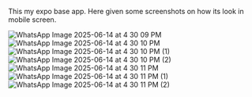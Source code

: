 This my expo base app.
Here given some screenshots on how its look in mobile screen.


![WhatsApp Image 2025-06-14 at 4 30 09 PM](https://github.com/user-attachments/assets/73bfdfdd-5e11-4daf-b895-c4026e0ae47f)
![WhatsApp Image 2025-06-14 at 4 30 10 PM](https://github.com/user-attachments/assets/b9bf8bf9-5f58-485b-917a-65727db1fea2)
![WhatsApp Image 2025-06-14 at 4 30 10 PM (1)](https://github.com/user-attachments/assets/824f47e7-56fd-4112-8bcc-7b1553544e29)
![WhatsApp Image 2025-06-14 at 4 30 10 PM (2)](https://github.com/user-attachments/assets/0c1f73e9-ccbe-406f-bc1d-34bd4ee0cfc3)
![WhatsApp Image 2025-06-14 at 4 30 11 PM](https://github.com/user-attachments/assets/3169d7aa-cadc-4d98-90c7-c13f5cc645c7)
![WhatsApp Image 2025-06-14 at 4 30 11 PM (1)](https://github.com/user-attachments/assets/61cafd5e-0708-4075-ba17-a4a8440e1823)
![WhatsApp Image 2025-06-14 at 4 30 11 PM (2)](https://github.com/user-attachments/assets/27ce401d-a858-46ab-b333-dc982bbd32b2)
